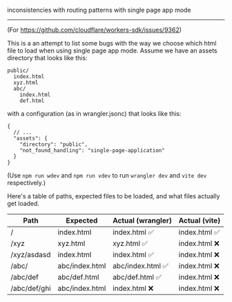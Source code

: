 inconsistencies with routing patterns with single page app mode

---

(For https://github.com/cloudflare/workers-sdk/issues/9362)

This is a an attempt to list some bugs with the way we choose which html file to load when using single page app mode. Assume we have an assets directory that looks like this:

```
public/
  index.html
  xyz.html
  abc/
    index.html
    def.html
```

with a configuration (as in wrangler.jsonc) that looks like this:

```jsonc
{
  // ...
  "assets": {
    "directory": "public",
    "not_found_handling": "single-page-application"
  }
}
```

(Use `npm run wdev` and `npm run vdev` to run `wrangler dev` and `vite dev` respectively.)

Here's a table of paths, expected files to be loaded, and what files actually get loaded.

| Path         | Expected       | Actual (wrangler) | Actual (vite) |
| ------------ | -------------- | ----------------- | ------------- |
| /            | index.html     | index.html ✅     | index.html ✅ |
| /xyz         | xyz.html       | xyz.html ✅       | index.html ❌ |
| /xyz/asdasd  | index.html     | index.html ✅     | index.html ❌ |
| /abc/        | abc/index.html | abc/index.html ✅ | index.html ❌ |
| /abc/def     | abc/def.html   | abc/def.html ✅   | index.html ❌ |
| /abc/def/ghi | abc/index.html | index.html ❌     | index.html ❌ |
